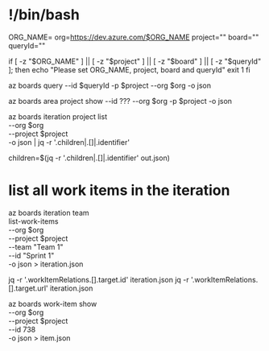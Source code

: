 # !/bin/bash

ORG_NAME=
org=<https://dev.azure.com/$ORG_NAME>
project=""
board=""
queryId=""

if [ -z "$ORG_NAME" ] || [ -z "$project" ] || [ -z "$board" ] || [ -z "$queryId" ]; then
    echo "Please set ORG_NAME, project, board and queryId"
    exit 1
fi

az boards query --id $queryId -p $project --org $org -o json

az boards area project show --id ??? --org $org -p $project -o json

az boards iteration project list \
    --org $org \
    --project $project \
    -o json | jq -r '.children|.[]|.identifier'

children=$(jq -r '.children|.[]|.identifier' out.json)

# list all work items in the iteration

az boards iteration team \
    list-work-items \
    --org $org \
    --project $project \
    --team "Team 1" \
    --id "Sprint 1" \
    -o json > iteration.json

jq -r '.workItemRelations.[].target.id' iteration.json
jq -r '.workItemRelations.[].target.url' iteration.json

az boards work-item show \
    --org $org \
    --project $project \
    --id 738 \
    -o json > item.json

